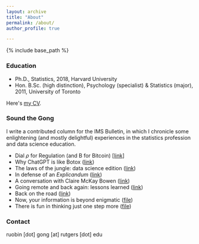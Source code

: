 ```yaml
---
layout: archive
title: "About"
permalink: /about/
author_profile: true

---
```


{% include base_path %}

### Education

* Ph.D., Statistics, 2018, Harvard University
* Hon. B.Sc. (high distinction), Psychology (specialist) & Statistics (major), 2011, University of Toronto

Here's [my CV](https://RuobinGong.github.io/files/RG-cv.pdf).


### Sound the Gong

I write a contributed column for the IMS Bulletin, in which I chronicle some enlightening (and mostly delightful) experiences in the statistics profession and data science education.

* Dial $\rho$ for Regulation (and B for Bitcoin) [[link](https://imstat.org/2024/02/15/sound-the-gong-dial-rho-for-regulation-and-b-for-bitcoin/)]
* Why ChatGPT is like Botox ([link](https://imstat.org/2023/07/16/sound-the-gong-why-chatgpt-is-like-botox/))
* The laws of the jungle: data science edition ([link](https://imstat.org/2022/12/13/sound-the-gong-the-laws-of-the-jungle-data-science-edition/))
* In defense of an _Explicandum_ ([link](https://imstat.org/2022/10/01/sound-the-gong-in-defense-of-an-explicandum/))
* A conversation with Claire McKay Bowen ([link](https://imstat.org/2022/04/01/ruobin-gong-interviews-claire-mckay-bowen/))
* Going remote and back again: lessons learned ([link](https://imstat.org/2021/08/31/going-remote-and-back-again-lessons-learned/))
* Back on the road ([link](https://imstat.org/2021/03/29/sound-the-gong-back-on-the-road/))
* Now, your information is beyond enigmatic ([file](https://RuobinGong.github.io/files/Gong2020-IMS49-2.pdf))
* There is fun in thinking just one step more ([file](https://RuobinGong.github.io/files/Gong2018-IMS47-8.pdf))



### Contact

ruobin [dot] gong [at] rutgers [dot] edu
